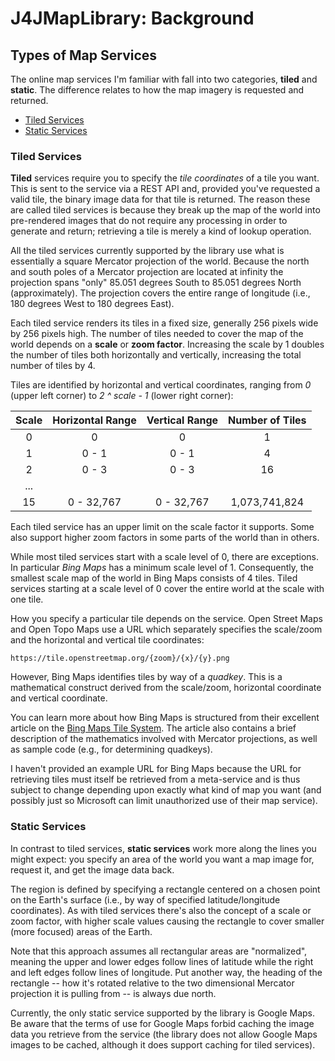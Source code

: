 # J4JMapLibrary: Background

## Types of Map Services

The online map services I'm familiar with fall into two categories, **tiled** and **static**. The difference relates to how the map imagery is requested and returned.

- [Tiled Services](#tiled-services)
- [Static Services](#static-services)

### Tiled Services

**Tiled** services require you to specify the *tile coordinates* of a tile you want. This is sent to the service via a REST API and, provided you've requested a valid tile, the binary image data for that tile is returned. The reason these are called tiled services is because they break up the map of the world into pre-rendered images that do not require any processing in order to generate and return; retrieving a tile is merely a kind of lookup operation.

All the tiled services currently supported by the library use what is essentially a square Mercator projection of the world. Because the north and south poles of a Mercator projection are located at infinity the projection spans "only" 85.051 degrees South to 85.051 degrees North (approximately). The projection covers the entire range of longitude (i.e., 180 degrees West to 180 degrees East).

Each tiled service renders its tiles in a fixed size, generally 256 pixels wide by 256 pixels high. The number of tiles needed to cover the map of the world depends on a **scale** or **zoom factor**. Increasing the scale by 1 doubles the number of tiles both horizontally and vertically, increasing the total number of tiles by 4.

Tiles are identified by horizontal and vertical coordinates, ranging from *0* (upper left corner) to *2 ^ scale - 1* (lower right corner):

|Scale|Horizontal Range|Vertical Range|Number of Tiles|
|:---:|:--------------:|:------------:|:-------------:|
|0|0|0|1|
|1|0 - 1|0 - 1|4|
|2|0 - 3|0 - 3|16|
|...|
|15|0 - 32,767|0 - 32,767|1,073,741,824|

Each tiled service has an upper limit on the scale factor it supports. Some also support higher zoom factors in some parts of the world than in others.

While most tiled services start with a scale level of 0, there are exceptions. In particular *Bing Maps* has a minimum scale level of 1. Consequently, the smallest scale map of the world in Bing Maps consists of 4 tiles. Tiled services starting at a scale level of 0 cover the entire world at the scale with one tile.

How you specify a particular tile depends on the service. Open Street Maps and Open Topo Maps use a URL which separately specifies the scale/zoom and the horizontal and vertical tile coordinates:

```http
https://tile.openstreetmap.org/{zoom}/{x}/{y}.png
```

However, Bing Maps identifies tiles by way of a *quadkey*. This is a mathematical construct derived from the scale/zoom, horizontal coordinate and vertical coordinate.

You can learn more about how Bing Maps is structured from their excellent article on the [Bing Maps Tile System](https://learn.microsoft.com/en-us/bingmaps/articles/bing-maps-tile-system). The article also contains a brief description of the mathematics involved with Mercator projections, as well as sample code (e.g., for determining quadkeys).

I haven't provided an example URL for Bing Maps because the URL for retrieving tiles must itself be retrieved from a meta-service and is thus subject to change depending upon exactly what kind of map you want (and possibly just so Microsoft can limit unauthorized use of their map service).

### Static Services

In contrast to tiled services, **static services** work more along the lines you might expect: you specify an area of the world you want a map image for, request it, and get the image data back.

The region is defined by specifying a rectangle centered on a chosen point on the Earth's surface (i.e., by way of specified latitude/longitude coordinates). As with tiled services there's also the concept of a scale or zoom factor, with higher scale values causing the rectangle to cover smaller (more focused) areas of the Earth.

Note that this approach assumes all rectangular areas are "normalized", meaning the upper and lower edges follow  lines of latitude while the right and left edges follow lines of longitude. Put another way, the heading of the rectangle -- how it's rotated relative to the two dimensional Mercator projection it is pulling from -- is always due north.

Currently, the only static service supported by the library is Google Maps. Be aware that the terms of use for Google Maps forbid caching the image data you retrieve from the service (the library does not allow Google Maps images to be cached, although it does support caching for tiled services).
